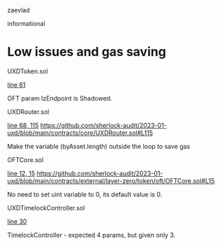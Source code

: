 zaevlad

informational

# Low issues and gas saving

UXDToken.sol

[line 61 ](https://github.com/sherlock-audit/2023-01-uxd/blob/main/contracts/core/UXDToken.sol#L61)

OFT param lzEndpoint is Shadowed.

UXDRouter.sol 

[line 68, 115](https://github.com/sherlock-audit/2023-01-uxd/blob/main/contracts/core/UXDRouter.sol#L68)
https://github.com/sherlock-audit/2023-01-uxd/blob/main/contracts/core/UXDRouter.sol#L115

Make the variable (byAsset.length) outside the loop to save gas

OFTCore.sol

[line 12, 15](https://github.com/sherlock-audit/2023-01-uxd/blob/main/contracts/external/layer-zero/token/oft/OFTCore.sol#L12)
https://github.com/sherlock-audit/2023-01-uxd/blob/main/contracts/external/layer-zero/token/oft/OFTCore.sol#L15

No need to set uint variable to 0, its default value is 0.

UXDTimelockController.sol

[line 30 ](https://github.com/sherlock-audit/2023-01-uxd/blob/main/contracts/governance/UXDTimelockController.sol#L30)

TimelockController - expected 4 params, but given only 3.